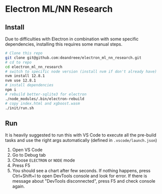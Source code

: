 # Electron ML/NN Research

## Install

Due to difficulties with Electron in combination with some specific dependencies, installing this requires some manual steps.

```bash
# Clone this repo
git clone git@github.com:deandreee/electron_ml_nn_research.git
# cd to repo
cd electron_ml_nn_research
# switch to specific node version (install nvm if don't already have)
nvm install 12.8.1
nvm use 12.8.1
# install dependencies
npm i
# rebuild better-sqlite3 for electron
./node_modules/.bin/electron-rebuild
# copy index.html and xgboost.wasm
./init/run.sh
```

## Run

It is heavily suggested to run this with VS Code to execute all the pre-build tasks and use the right args automatically (defined in `.vscode/launch.json`)

1. Open VS Code
2. Go to Debug tab
3. Choose `ELECTRON` or `NODE` mode
4. Press F5
5. You should see a chart after few seconds. If nothing happens, press Ctrl+Shift+I to open DevTools console and look for error. If there is message about "DevTools disconnected", press F5 and check console again.
